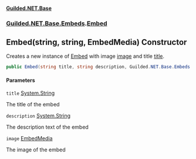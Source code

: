 
#### [Guilded.NET.Base](Guilded_NET_Base 'Guilded.NET.Base')
### [Guilded.NET.Base.Embeds](Guilded_NET_Base#Guilded_NET_Base_Embeds 'Guilded.NET.Base.Embeds').[Embed](Embed 'Guilded.NET.Base.Embeds.Embed')
## Embed(string, string, EmbedMedia) Constructor

Creates a new instance of [Embed](Embed 'Guilded.NET.Base.Embeds.Embed') with image [image](Embed_Embed(string_string_EmbedMedia)#Guilded_NET_Base_Embeds_Embed_Embed(string_string_Guilded_NET_Base_Embeds_EmbedMedia)_image 'Guilded.NET.Base.Embeds.Embed.Embed(string, string, Guilded.NET.Base.Embeds.EmbedMedia).image') and title [title](Embed_Embed(string_string_EmbedMedia)#Guilded_NET_Base_Embeds_Embed_Embed(string_string_Guilded_NET_Base_Embeds_EmbedMedia)_title 'Guilded.NET.Base.Embeds.Embed.Embed(string, string, Guilded.NET.Base.Embeds.EmbedMedia).title').
```csharp
public Embed(string title, string description, Guilded.NET.Base.Embeds.EmbedMedia image);
```

#### Parameters

<a name='Guilded_NET_Base_Embeds_Embed_Embed(string_string_Guilded_NET_Base_Embeds_EmbedMedia)_title'></a>
`title` [System.String](https://docs.microsoft.com/en-us/dotnet/api/System.String 'System.String')

The title of the embed

<a name='Guilded_NET_Base_Embeds_Embed_Embed(string_string_Guilded_NET_Base_Embeds_EmbedMedia)_description'></a>
`description` [System.String](https://docs.microsoft.com/en-us/dotnet/api/System.String 'System.String')

The description text of the embed

<a name='Guilded_NET_Base_Embeds_Embed_Embed(string_string_Guilded_NET_Base_Embeds_EmbedMedia)_image'></a>
`image` [EmbedMedia](EmbedMedia 'Guilded.NET.Base.Embeds.EmbedMedia')

The image of the embed